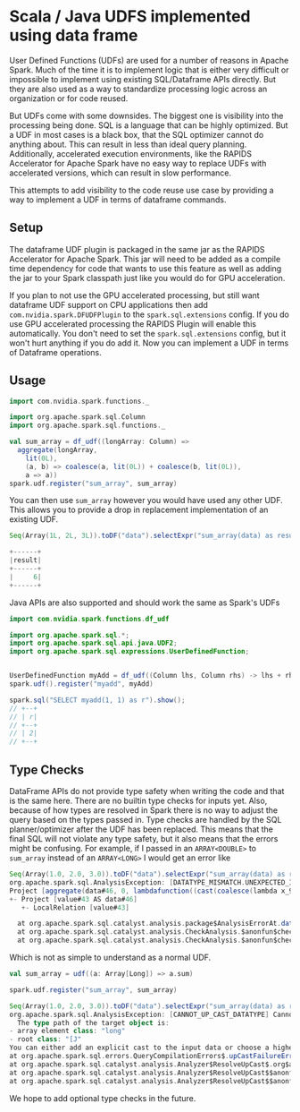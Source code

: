 # Scala / Java UDFS implemented using data frame

User Defined Functions (UDFs) are used for a number of reasons in Apache Spark. Much of the time it is to implement 
logic that is either very difficult or impossible to implement using existing SQL/Dataframe APIs directly. But they
are also used as a way to standardize processing logic across an organization or for code reused.

But UDFs come with some downsides. The biggest one is visibility into the processing being done. SQL is a language that
can be highly optimized. But a UDF in most cases is a black box, that the SQL optimizer cannot do anything about.
This can result in less than ideal query planning. Additionally, accelerated execution environments, like the
RAPIDS Accelerator for Apache Spark have no easy way to replace UDFs with accelerated versions, which can result in
slow performance.

This attempts to add visibility to the code reuse use case by providing a way to implement a UDF in terms of dataframe
commands. 

## Setup

The dataframe UDF plugin is packaged in the same jar as the RAPIDS Accelerator for Apache Spark. This jar will need to
be added as a compile time dependency for code that wants to use this feature as well as adding the jar to your Spark
classpath just like you would do for GPU acceleration.

If you plan to not use the GPU accelerated processing, but still want dataframe UDF support on CPU applications then
add `com.nvidia.spark.DFUDFPlugin` to the `spark.sql.extensions` config. If you do use GPU accelerated processing
the RAPIDS Plugin will enable this automatically. You don't need to set the `spark.sql.extensions` config, but it
won't hurt anything if you do add it. Now you can implement a UDF in terms of Dataframe operations.

## Usage

```scala
import com.nvidia.spark.functions._

import org.apache.spark.sql.Column
import org.apache.spark.sql.functions._

val sum_array = df_udf((longArray: Column) => 
  aggregate(longArray,
    lit(0L),
    (a, b) => coalesce(a, lit(0L)) + coalesce(b, lit(0L)),
    a => a))
spark.udf.register("sum_array", sum_array)
```

You can then use `sum_array` however you would have used any other UDF. This allows you to provide a drop in replacement
implementation of an existing UDF. 

```scala
Seq(Array(1L, 2L, 3L)).toDF("data").selectExpr("sum_array(data) as result").show()

+------+
|result|
+------+
|     6|
+------+
```

Java APIs are also supported and should work the same as Spark's UDFs

```java
import com.nvidia.spark.functions.df_udf

import org.apache.spark.sql.*;
import org.apache.spark.sql.api.java.UDF2;
import org.apache.spark.sql.expressions.UserDefinedFunction;


UserDefinedFunction myAdd = df_udf((Column lhs, Column rhs) -> lhs + rhs)
spark.udf().register("myadd", myAdd)

spark.sql("SELECT myadd(1, 1) as r").show();
// +--+
// | r|
// +--+
// | 2|
// +--+

```

## Type Checks

DataFrame APIs do not provide type safety when writing the code and that is the same here. There are no builtin type
checks for inputs yet. Also, because of how types are resolved in Spark there is no way to adjust the query based on
the types passed in. Type checks are handled by the SQL planner/optimizer after the UDF has been replaced. This means
that the final SQL will not violate any type safety, but it also means that the errors might be confusing. For example,
if I passed in an `ARRAY<DOUBLE>` to `sum_array` instead of an `ARRAY<LONG>` I would get an error like

```scala
Seq(Array(1.0, 2.0, 3.0)).toDF("data").selectExpr("sum_array(data) as result").show()
org.apache.spark.sql.AnalysisException: [DATATYPE_MISMATCH.UNEXPECTED_INPUT_TYPE] Cannot resolve "aggregate(data, 0, lambdafunction((coalesce(namedlambdavariable(), 0) + coalesce(namedlambdavariable(), 0)), namedlambdavariable(), namedlambdavariable()), lambdafunction(namedlambdavariable(), namedlambdavariable()))" due to data type mismatch: Parameter 3 requires the "BIGINT" type, however "lambdafunction((coalesce(namedlambdavariable(), 0) + coalesce(namedlambdavariable(), 0)), namedlambdavariable(), namedlambdavariable())" has the type "DOUBLE".; line 1 pos 0;
Project [aggregate(data#46, 0, lambdafunction((cast(coalesce(lambda x_9#49L, 0) as double) + coalesce(lambda y_10#50, cast(0 as double))), lambda x_9#49L, lambda y_10#50, false), lambdafunction(lambda x_11#51L, lambda x_11#51L, false)) AS result#48L]
+- Project [value#43 AS data#46]
   +- LocalRelation [value#43]

  at org.apache.spark.sql.catalyst.analysis.package$AnalysisErrorAt.dataTypeMismatch(package.scala:73)
  at org.apache.spark.sql.catalyst.analysis.CheckAnalysis.$anonfun$checkAnalysis0$5(CheckAnalysis.scala:269)
  at org.apache.spark.sql.catalyst.analysis.CheckAnalysis.$anonfun$checkAnalysis0$5$adapted(CheckAnalysis.scala:256)
```

Which is not as simple to understand as a normal UDF.

```scala
val sum_array = udf((a: Array[Long]) => a.sum)

spark.udf.register("sum_array", sum_array)

Seq(Array(1.0, 2.0, 3.0)).toDF("data").selectExpr("sum_array(data) as result").show()
org.apache.spark.sql.AnalysisException: [CANNOT_UP_CAST_DATATYPE] Cannot up cast array element from "DOUBLE" to "BIGINT".
  The type path of the target object is:
- array element class: "long"
- root class: "[J"
You can either add an explicit cast to the input data or choose a higher precision type of the field in the target object
at org.apache.spark.sql.errors.QueryCompilationErrors$.upCastFailureError(QueryCompilationErrors.scala:285)
at org.apache.spark.sql.catalyst.analysis.Analyzer$ResolveUpCast$.org$apache$spark$sql$catalyst$analysis$Analyzer$ResolveUpCast$$fail(Analyzer.scala:3646)
at org.apache.spark.sql.catalyst.analysis.Analyzer$ResolveUpCast$$anonfun$apply$57$$anonfun$applyOrElse$234.applyOrElse(Analyzer.scala:3677)
at org.apache.spark.sql.catalyst.analysis.Analyzer$ResolveUpCast$$anonfun$apply$57$$anonfun$applyOrElse$234.applyOrElse(Analyzer.scala:3654)
```

We hope to add optional type checks in the future.
